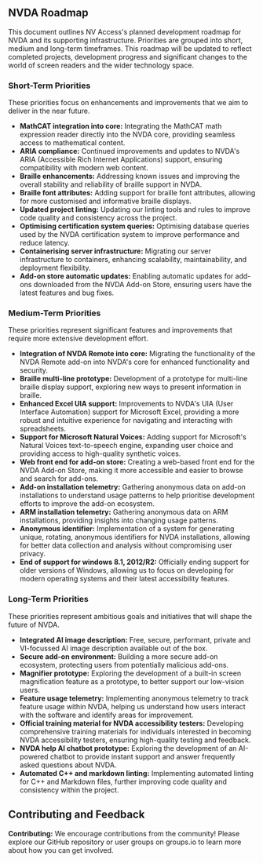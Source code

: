 ## NVDA Roadmap

This document outlines NV Access's planned development roadmap for NVDA and its supporting infrastructure. 
Priorities are grouped into short, medium and long-term timeframes. 
This roadmap will be updated to reflect completed projects, development progress and significant changes to the world of screen readers and the wider technology space.

### Short-Term Priorities

These priorities focus on enhancements and improvements that we aim to deliver in the near future.

* **MathCAT integration into core:** Integrating the MathCAT math expression reader directly into the NVDA core, providing seamless access to mathematical content.
* **ARIA compliance:** Continued improvements and updates to NVDA's ARIA (Accessible Rich Internet Applications) support, ensuring compatibility with modern web content.
* **Braille enhancements:** Addressing known issues and improving the overall stability and reliability of braille support in NVDA.
* **Braille font attributes:** Adding support for braille font attributes, allowing for more customised and informative braille displays.
* **Updated project linting:** Updating our linting tools and rules to improve code quality and consistency across the project.
* **Optimising certification system queries:** Optimising database queries used by the NVDA certification system to improve performance and reduce latency.
* **Containerising server infrastructure:** Migrating our server infrastructure to containers, enhancing scalability, maintainability, and deployment flexibility.
* **Add-on store automatic updates:** Enabling automatic updates for add-ons downloaded from the NVDA Add-on Store, ensuring users have the latest features and bug fixes.

### Medium-Term Priorities

These priorities represent significant features and improvements that require more extensive development effort.

* **Integration of NVDA Remote into core:** Migrating the functionality of the NVDA Remote add-on into NVDA's core for enhanced functionality and security.
* **Braille multi-line prototype:** Development of a prototype for multi-line braille display support, exploring new ways to present information in braille.
* **Enhanced Excel UIA support:** Improvements to NVDA's UIA (User Interface Automation) support for Microsoft Excel, providing a more robust and intuitive experience for navigating and interacting with spreadsheets.
* **Support for Microsoft Natural Voices:** Adding support for Microsoft's Natural Voices text-to-speech engine, expanding user choice and providing access to high-quality synthetic voices.
* **Web front end for add-on store:** Creating a web-based front end for the NVDA Add-on Store, making it more accessible and easier to browse and search for add-ons.
* **Add-on installation telemetry:**  Gathering anonymous data on add-on installations to understand usage patterns to help prioritise development efforts to improve the add-on ecosystem.
* **ARM installation telemetry:** Gathering anonymous data on ARM installations, providing insights into changing usage patterns.
* **Anonymous identifier:** Implementation of a system for generating unique, rotating, anonymous identifiers for NVDA installations, allowing for better data collection and analysis without compromising user privacy.
* **End of support for windows 8.1, 2012/R2:**  Officially ending support for older versions of Windows, allowing us to focus on developing for modern operating systems and their latest accessibility features.

### Long-Term Priorities

These priorities represent ambitious goals and initiatives that will shape the future of NVDA.

* **Integrated AI image description:** Free, secure, performant, private and VI-focussed AI image description available out of the box.
* **Secure add-on environment:** Building a more secure add-on ecosystem, protecting users from potentially malicious add-ons.
* **Magnifier prototype:** Exploring the development of a built-in screen magnification feature as a prototype, to better support our low-vision users.
* **Feature usage telemetry:**  Implementing anonymous telemetry to track feature usage within NVDA, helping us understand how users interact with the software and identify areas for improvement.
* **Official training material for NVDA accessibility testers:**  Developing comprehensive training materials for individuals interested in becoming NVDA accessibility testers, ensuring high-quality testing and feedback.
* **NVDA help AI chatbot prototype:** Exploring the development of an AI-powered chatbot to provide instant support and answer frequently asked questions about NVDA.
* **Automated C++ and markdown linting:** Implementing automated linting for C++ and Markdown files, further improving code quality and consistency within the project.


## Contributing and Feedback

**Contributing:** We encourage contributions from the community! Please explore our GitHub repository or user groups on groups.io to learn more about how you can get involved.

